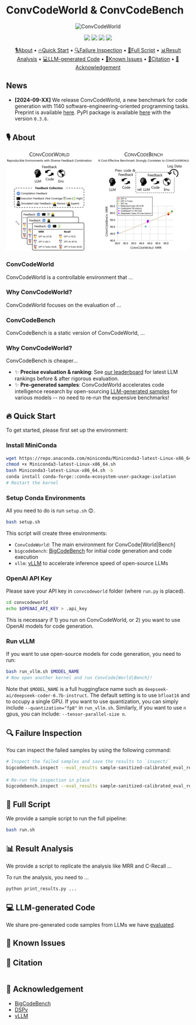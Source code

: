 # ConvCodeWorld & ConvCodeBench
<center>
<img src="images/logo.png" alt="ConvCodeWorld">
</center>

<p align="center">
    <a href="https://huggingface.co/spaces/bigcode/bigcodebench-leaderboard"><img src="https://img.shields.io/badge/🤗&nbsp&nbsp%F0%9F%8F%86-leaderboard-%23ff8811"></a>
    <a href="https://arxiv.org/abs/2406.15877"><img src="https://img.shields.io/badge/arXiv-2406.15877-b31b1b.svg"></a>
    <a href="https://pypi.org/project/bigcodebench/"><img src="https://img.shields.io/pypi/v/bigcodebench?color=g"></a>
    <a href="https://github.com/bigcodebench/bigcodebench/blob/master/LICENSE"><img src="https://img.shields.io/pypi/l/bigcodebench"></a>
</p>

<p align="center">
    <a href="#-about">🎙️About</a> •
    <a href="#-quick-start">🔥Quick Start</a> •
    <a href="#-failure-inspection">🔍Failure Inspection</a> •
    <a href="#-full-script">🚀Full Script</a> •
    <a href="#-result-analysis">📊Result Analysis</a> •
    <a href="#-llm-generated-code">💻LLM-generated Code</a> •
    <a href="#-known-issues">🐞Known Issues</a> •
    <a href="#-citation">📜Citation</a> •
    <a href="#-acknowledgement">🙏Acknowledgement</a>
</p>

## News
- **[2024-09-XX]** We release ConvCodeWorld, a new benchmark for code generation with 1140 software-engineering-oriented programming tasks. Preprint is available [here](). PyPI package is available [here]() with the version `0.3.6`.

## 🎙️ About

<center>
<img src="images/ConvCodeWorld_ConvCodeBench.png" alt="ConvCodeWorld">
</center>

### ConvCodeWorld

ConvCodeWorld is a controllable environment that ...

### Why ConvCodeWorld?

ConvCodeWorld focuses on the evaluation of ...

### ConvCodeBench

ConvCodeBench is a static version of ConvCodeWorld, ...

### Why ConvCodeWorld?

ConvCodeBench is cheaper...


* ✨ **Precise evaluation & ranking**: See [our leaderboard]() for latest LLM rankings before & after rigorous evaluation.
* ✨ **Pre-generated samples**: ConvCodeWorld accelerates code intelligence research by open-sourcing [LLM-generated samples](#-LLM-generated-code) for various models -- no need to re-run the expensive benchmarks!

## 🔥 Quick Start

To get started, please first set up the environment:

### Install MiniConda
```bash
wget https://repo.anaconda.com/miniconda/Miniconda3-latest-Linux-x86_64.sh
chmod +x Miniconda3-latest-Linux-x86_64.sh
bash Miniconda3-latest-Linux-x86_64.sh -b
conda install conda-forge::conda-ecosystem-user-package-isolation
# Restart the kernel
```

### Setup Conda Environments
All you need to do is run `setup.sh` 😊.
```bash
bash setup.sh
```
This script will create three environments:
- `ConvCodeWorld`: The main environment for ConvCode[World|Bench] 
- `bigcodebench`: [BigCodeBench](https://github.com/bigcode-project/bigcodebench) for initial code generation and code execution
- `vllm`: [vLLM](https://github.com/vllm-project/vllm) to accelerate inference speed of open-source LLMs

### OpenAI API Key 
Please save your API key in `convcodeworld` folder (where `run.py` is placed).
```bash
cd convcodeworld
echo $OPENAI_API_KEY > .api_key
```
This is necessary if 1) you run on ConvCodeWorld, or 2) you want to use OpenAI models for code generation.  

### Run vLLM 
If you want to use open-source models for code generation, you need to run: 
```bash
bash run_vllm.sh $MODEL_NAME
# Now open another kernel and run ConvCode[World|Bench]!  
```
Note that `$MODEL_NAME` is a full huggingface name such as `deepseek-ai/deepseek-coder-6.7b-instruct`. 
The default setting is to use `bfloat16` and to occupy a single GPU.
If you want to use quantization, you can simply include `--quantization="fp8"` in `run_vllm.sh`.
Similarly, if you want to use `n` gpus, you can include: `--tensor-parallel-size n`.

## 🔍 Failure Inspection

You can inspect the failed samples by using the following command:

```bash
# Inspect the failed samples and save the results to `inspect/`
bigcodebench.inspect --eval_results sample-sanitized-calibrated_eval_results.json --split complete --subset hard

# Re-run the inspection in place
bigcodebench.inspect --eval_results sample-sanitized-calibrated_eval_results.json --split complete --subset hard --in_place
```

## 🚀 Full Script

We provide a sample script to run the full pipeline:

```bash
bash run.sh
```

## 📊 Result Analysis

We provide a script to replicate the analysis like MRR and C-Recall ...


To run the analysis, you need to ... 

```bash
python print_results.py ...
```


## 💻 LLM-generated Code

We share pre-generated code samples from LLMs we have [evaluated]().

## 🐞 Known Issues


## 📜 Citation

```bibtex

```

## 🙏 Acknowledgement

- [BigCodeBench](https://github.com/bigcode-project/bigcodebench)
- [DSPy](https://github.com/stanfordnlp/dspy)
- [vLLM](https://github.com/vllm-project/vllm)
